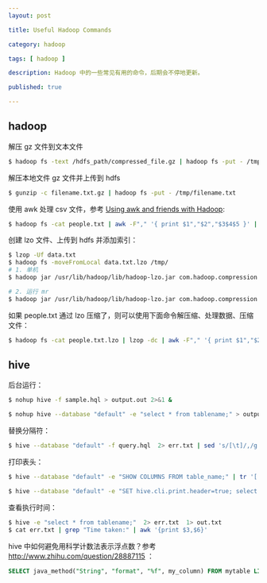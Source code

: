 ```yaml
---
layout: post

title: Useful Hadoop Commands

category: hadoop

tags: [ hadoop ]

description: Hadoop 中的一些常见有用的命令，后期会不停地更新。

published: true

---
```


## hadoop

解压 gz 文件到文本文件

~~~bash
$ hadoop fs -text /hdfs_path/compressed_file.gz | hadoop fs -put - /tmp/uncompressed-file.txt
~~~

解压本地文件 gz 文件并上传到 hdfs

~~~bash
$ gunzip -c filename.txt.gz | hadoop fs -put - /tmp/filename.txt
~~~

使用 awk 处理 csv 文件，参考 [Using awk and friends with Hadoop](http://grepalex.com/2013/01/17/awk-with-hadoop-streaming/):

~~~bash
$ hadoop fs -cat people.txt | awk -F"," '{ print $1","$2","$3$4$5 }' | hadoop fs -put - people-coalesed.txt
~~~

创建 lzo 文件、上传到 hdfs 并添加索引：

~~~bash
$ lzop -Uf data.txt
$ hadoop fs -moveFromLocal data.txt.lzo /tmp/
# 1. 单机
$ hadoop jar /usr/lib/hadoop/lib/hadoop-lzo.jar com.hadoop.compression.lzo.LzoIndexer /tmp/data.txt.lzo

# 2. 运行 mr
$ hadoop jar /usr/lib/hadoop/lib/hadoop-lzo.jar com.hadoop.compression.lzo.DistributedLzoIndexer /tmp/data.txt.lzo
~~~

如果 people.txt 通过 lzo 压缩了，则可以使用下面命令解压缩、处理数据、压缩文件：

~~~bash
$ hadoop fs -cat people.txt.lzo | lzop -dc | awk -F"," '{ print $1","$2","$3$4$5 }' | lzop -c | hadoop fs -put - people-coalesed.txt.lzo
~~~

## hive

后台运行：

~~~bash
$ nohup hive -f sample.hql > output.out 2>&1 & 

$ nohup hive --database "default" -e "select * from tablename;" > output.out 2>&1 & 
~~~

替换分隔符：

~~~bash
$ hive --database "default" -f query.hql  2> err.txt | sed 's/[\t]/,/g' 1> output.txt 
~~~

打印表头：

~~~bash
$ hive --database "default" -e "SHOW COLUMNS FROM table_name;" | tr '[:lower:]' '[:upper:]' | tr '\n' ',' 1> headers.txt

$ hive --database "default" -e "SET hive.cli.print.header=true; select * from table_name limit 0;" | tr '[:lower:]' '[:upper:]' | sed 's/[\t]/,/g'  1> headers.txt
~~~

查看执行时间：

~~~bash
$ hive -e "select * from tablename;"  2> err.txt  1> out.txt 
$ cat err.txt | grep "Time taken:" | awk '{print $3,$6}'
~~~

hive 中如何避免用科学计数法表示浮点数？参考 <http://www.zhihu.com/question/28887115> ：

~~~sql
SELECT java_method("String", "format", "%f", my_column) FROM mytable LIMIT 1
~~~
